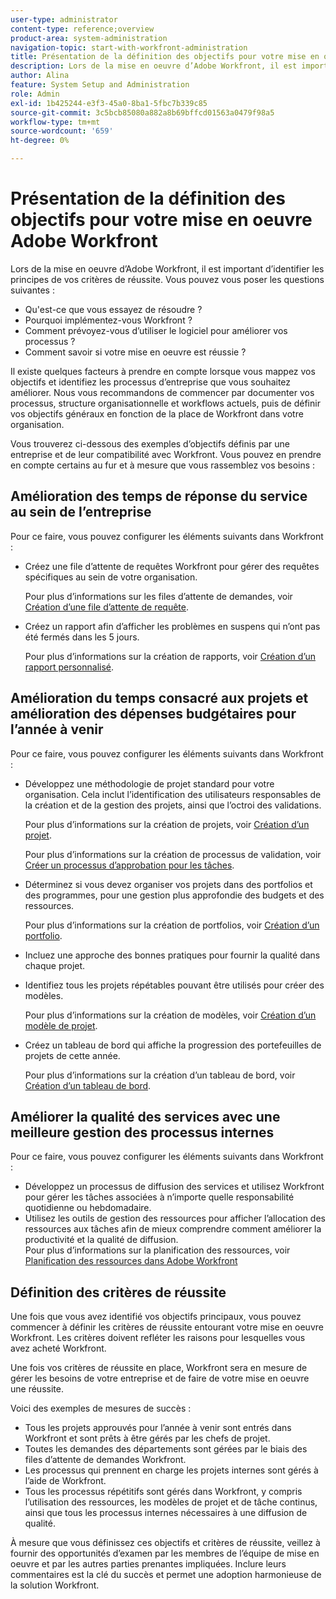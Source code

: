 ```yaml
---
user-type: administrator
content-type: reference;overview
product-area: system-administration
navigation-topic: start-with-workfront-administration
title: Présentation de la définition des objectifs pour votre mise en oeuvre Adobe Workfront
description: Lors de la mise en oeuvre d’Adobe Workfront, il est important d’identifier les principes de vos critères de réussite. Nous vous recommandons de commencer par documenter vos processus, structure organisationnelle et workflows actuels, puis de définir vos objectifs généraux concernant la manière dont Workfront s’adaptera à votre organisation.
author: Alina
feature: System Setup and Administration
role: Admin
exl-id: 1b425244-e3f3-45a0-8ba1-5fbc7b339c85
source-git-commit: 3c5bcb85080a882a8b69bffcd01563a0479f98a5
workflow-type: tm+mt
source-wordcount: '659'
ht-degree: 0%

---
```


# Présentation de la définition des objectifs pour votre mise en oeuvre Adobe Workfront

Lors de la mise en oeuvre d’Adobe Workfront, il est important d’identifier les principes de vos critères de réussite. Vous pouvez vous poser les questions suivantes :

* Qu&#39;est-ce que vous essayez de résoudre ?
* Pourquoi implémentez-vous Workfront ?
* Comment prévoyez-vous d’utiliser le logiciel pour améliorer vos processus ?
* Comment savoir si votre mise en oeuvre est réussie ?

Il existe quelques facteurs à prendre en compte lorsque vous mappez vos objectifs et identifiez les processus d’entreprise que vous souhaitez améliorer. Nous vous recommandons de commencer par documenter vos processus, structure organisationnelle et workflows actuels, puis de définir vos objectifs généraux en fonction de la place de Workfront dans votre organisation.

Vous trouverez ci-dessous des exemples d’objectifs définis par une entreprise et de leur compatibilité avec Workfront. Vous pouvez en prendre en compte certains au fur et à mesure que vous rassemblez vos besoins :

## Amélioration des temps de réponse du service au sein de l’entreprise

Pour ce faire, vous pouvez configurer les éléments suivants dans Workfront :

* Créez une file d’attente de requêtes Workfront pour gérer des requêtes spécifiques au sein de votre organisation.

  Pour plus d’informations sur les files d’attente de demandes, voir [Création d’une file d’attente de requête](../../manage-work/requests/create-and-manage-request-queues/create-request-queue.md).

* Créez un rapport afin d’afficher les problèmes en suspens qui n’ont pas été fermés dans les 5 jours.

  Pour plus d’informations sur la création de rapports, voir [Création d’un rapport personnalisé](../../reports-and-dashboards/reports/creating-and-managing-reports/create-custom-report.md).

## Amélioration du temps consacré aux projets et amélioration des dépenses budgétaires pour l’année à venir

Pour ce faire, vous pouvez configurer les éléments suivants dans Workfront :

* Développez une méthodologie de projet standard pour votre organisation. Cela inclut l’identification des utilisateurs responsables de la création et de la gestion des projets, ainsi que l’octroi des validations.

  Pour plus d’informations sur la création de projets, voir [Création d’un projet](../../manage-work/projects/create-projects/create-project.md).

  Pour plus d’informations sur la création de processus de validation, voir [Créer un processus d’approbation pour les tâches](../../administration-and-setup/customize-workfront/configure-approval-milestone-processes/create-approval-processes.md).

* Déterminez si vous devez organiser vos projets dans des portfolios et des programmes, pour une gestion plus approfondie des budgets et des ressources.

  Pour plus d’informations sur la création de portfolios, voir [Création d’un portfolio](../../manage-work/portfolios/create-and-manage-portfolios/create-portfolios.md).

* Incluez une approche des bonnes pratiques pour fournir la qualité dans chaque projet.
* Identifiez tous les projets répétables pouvant être utilisés pour créer des modèles.

  Pour plus d’informations sur la création de modèles, voir [Création d’un modèle de projet](../../manage-work/projects/create-and-manage-templates/create-template.md).

* Créez un tableau de bord qui affiche la progression des portefeuilles de projets de cette année.

  Pour plus d’informations sur la création d’un tableau de bord, voir [Création d’un tableau de bord](../../reports-and-dashboards/dashboards/creating-and-managing-dashboards/create-dashboard.md).

## Améliorer la qualité des services avec une meilleure gestion des processus internes

Pour ce faire, vous pouvez configurer les éléments suivants dans Workfront :

* Développez un processus de diffusion des services et utilisez Workfront pour gérer les tâches associées à n’importe quelle responsabilité quotidienne ou hebdomadaire.
* Utilisez les outils de gestion des ressources pour afficher l’allocation des ressources aux tâches afin de mieux comprendre comment améliorer la productivité et la qualité de diffusion.\
  Pour plus d’informations sur la planification des ressources, voir [Planification des ressources dans Adobe Workfront](../../resource-mgmt/resource-planning/resource-planning-overview.md)

## Définition des critères de réussite

Une fois que vous avez identifié vos objectifs principaux, vous pouvez commencer à définir les critères de réussite entourant votre mise en oeuvre Workfront. Les critères doivent refléter les raisons pour lesquelles vous avez acheté Workfront.

Une fois vos critères de réussite en place, Workfront sera en mesure de gérer les besoins de votre entreprise et de faire de votre mise en oeuvre une réussite.

Voici des exemples de mesures de succès :

* Tous les projets approuvés pour l’année à venir sont entrés dans Workfront et sont prêts à être gérés par les chefs de projet.
* Toutes les demandes des départements sont gérées par le biais des files d’attente de demandes Workfront.
* Les processus qui prennent en charge les projets internes sont gérés à l’aide de Workfront.
* Tous les processus répétitifs sont gérés dans Workfront, y compris l’utilisation des ressources, les modèles de projet et de tâche continus, ainsi que tous les processus internes nécessaires à une diffusion de qualité.

À mesure que vous définissez ces objectifs et critères de réussite, veillez à fournir des opportunités d’examen par les membres de l’équipe de mise en oeuvre et par les autres parties prenantes impliquées. Inclure leurs commentaires est la clé du succès et permet une adoption harmonieuse de la solution Workfront.
